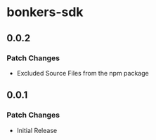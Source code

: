 # bonkers-sdk

## 0.0.2

### Patch Changes

- Excluded Source Files from the npm package

## 0.0.1

### Patch Changes

- Initial Release
